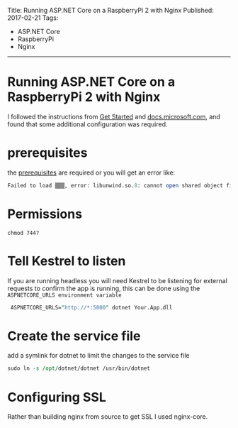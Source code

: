 ﻿Title: Running ASP.NET Core on a RaspberryPi 2 with Nginx
Published: 2017-02-21
Tags: 
  - ASP.NET Core
  - RaspberryPi
  - Nginx
---

# Running ASP.NET Core on a RaspberryPi 2 with Nginx

I followed the instructions from [Get Started](https://blogs.msdn.microsoft.com/david/2017/07/20/setting_up_raspian_and_dotnet_core_2_0_on_a_raspberry_pi/) and [docs.microsoft.com](https://docs.microsoft.com/en-us/aspnet/core/publishing/linuxproduction?tabs=aspnetcore2x), and found that some additional configuration was required.

# prerequisites

the [prerequisites](https://github.com/dotnet/core/blob/master/Documentation/prereqs.md) are required or you will get an error like:

```perl
Failed to load ▒▒▒, error: libunwind.so.8: cannot open shared object file: No such file or directory Failed to bind to CoreCLR at /var/www/PublishOutput/libcoreclr.so'
```

# Permissions
`chmod 744?`

# Tell Kestrel to listen 
If you are running headless you will need Kestrel to be listening for external requests to confirm the app is running, this can be done using the `ASPNETCORE_URLS environment variable`

```perl
 ASPNETCORE_URLS="http://*:5000" dotnet Your.App.dll
``` 

# Create the service file
add a symlink for dotnet to limit the changes to the service file
```perl
sudo ln -s /opt/dotnet/dotnet /usr/bin/dotnet
```

# Configuring SSL
Rather than building nginx from source to get SSL I used nginx-core.